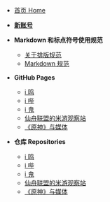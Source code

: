 - [首页 Home](README.md)
- [**新账号**](docs/new_account.md)

- **Markdown 和标点符号使用规范**
  - [关于排版规范](关于排版规范.md)
  - [Markdown 规范](Markdown.md)

- **GitHub Pages**
  - [i 鸣](https://bxx-114514.github.io/iming-blog)
  - [i 哔](https://bxx-114514.github.io/evil-of-bilibili)
  - [i 鬼](https://bxx-114514.github.io/igui-blog)
  - [仙舟联盟的米游观察站](https://bxx-114514.github.io/xzlm-hyv)
  - [《原神》与媒体](https://bxx-114514.github.io/genshinimpact-and-media)

- **仓库 Repositories**
  - [i 鸣](https://github.com/bxx-114514/iming-blog)
  - [i 哔](https://github.com/bxx-114514/evil-of-bilibili)
  - [i 鬼](https://github.com/bxx-114514/igui-blog)
  - [仙舟联盟的米游观察站](https://github.com/bxx-114514/xzlm-hyv)
  - [《原神》与媒体](https://github.com/bxx-114514/genshinimpact-and-media)
